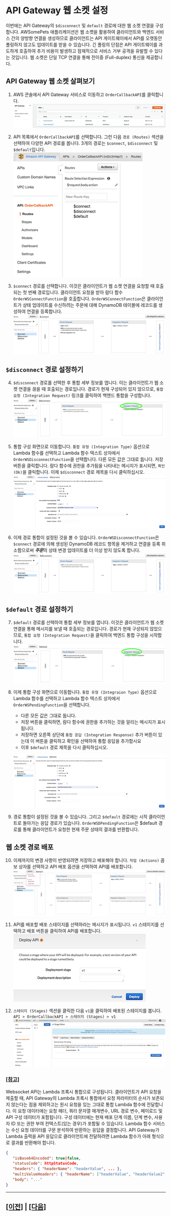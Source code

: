 # API Gateway 웹 소켓 설정

이번에는 API Gateway의 ```$disconnect``` 및 ```default``` 경로에 대한 웹 소켓 연결을 구성합니다. AWSomePets 애플리케이션은 웹 소켓을 활용하여 클라이언트와 백엔드 서비스 간의 양방향 연결을 생성하므로 클라이언트는 API 게이트웨이에서 API를 오랫동안 폴링하지 않고도 업데이트를 받을 수 있습니다. 긴 폴링의 단점은 API 게이트웨이를 과도하게 호출하여 추가 비용이 발생하고 잠재적으로 서비스 거부 공격을 유발할 수 있다는 것입니다. 웹 소켓은 단일 TCP 연결을 통해 전이중 (Full-duplex) 통신을 제공합니다.


## API Gateway 웹 소켓 살펴보기
1. AWS 콘솔에서 API Gateway 서비스로 이동하고 ```OrderCallbackAPI```를 클릭합니다.<br>
![API Gateway API](assets/apigw-api.png)

2. API 목록에서 ```OrderCallbackAPI```를 선택합니다. 그런 다음 ```경로 (Routes)``` 섹션을 선택하여 다양한 API 경로를 봅니다. 3개의 경로는 ```$connect```, ```$disconnect``` 및 ```$default```입니다.<br>
![API Gateway Websocket Routes](assets/apigw-ws-routes.png)

3. `````$connect````` 경로를 선택합니다. 이것은 클라이언트가 웹 소켓 연결을 요청할 때 호출되는 첫 번째 경로입니다. 클라이언트 요청을 받아 람다 함수 ```OrderWSConnectFunction```을 호출합니다. ```OrderWSConnectFunction```은 클라이언트가 상태 업데이트를 수신하려는 주문에 대해 DynamoDB 테이블에 레코드를 생성하여 연결을 등록합니다.<br>
![API Gateway Websocket Connect](assets/apigw-ws-connect.png)

## ```$disconnect``` 경로 설정하기

4. ```$disconnect``` 경로를 선택한 후 통합 세부 정보를 엽니다. 이는 클라이언트가 웹 소켓 연결을 끊을 때 호출되는 경로입니다. 경로가 현재 구성되어 있지 않으므로, ```통합 요청 (Integration Request)``` 링크를 클릭하여 백엔드 통합을 구성합니다.<br>
![API Gateway Websocket Disconnect Empty](assets/apigw-ws-disconnect-empty.png)

5. 통합 구성 화면으로 이동합니다. ```통합 유형 (Integration Type)``` 옵션으로 Lambda 함수를 선택하고 Lambda 함수 텍스트 상자에서 ```OrderWSDisconnectFunction```을 선택합니다. 다른 모든 값은 그대로 둡니다. 저장 버튼을 클릭합니다. 람다 함수에 권한을 추가됨을 나타내는 메시지가 표시되면, ```확인 (Ok)```을 클릭합니다. 이제 ```$disconnect``` 경로 제목을 다시 클릭하십시오.<br>
   ![API Gateway Websocket Disconnect Configured](assets/apigw-ws-configure-disconnect.png)

6. 이제 경로 통합이 설정된 것을 볼 수 있습니다. ```OrderWSDisconnectFunction```은 ```$connect``` 경로에 의해 생성된 DynamoDB 레코드 항목을 제거하고 연결을 등록 취소함으로써 ***주문***의 상태 변경 업데이트를 더 이상 받지 않도록 합니다.<br>
![API Gateway Websocket Disconnect](assets/apigw-ws-disconnect.png)

## ```$default``` 경로 설정하기
7. ```$default``` 경로를 선택하여 통합 세부 정보를 엽니다. 이것은 클라이언트가 웹 소켓 연결을 통해 메시지를 보낼 때 호출되는 경로입니다. 경로가 현재 구성되지 않았으므로, ```통합 요청 (Integration Request)```을 클릭하여 백엔드 통합 구성을 시작합니다.<br>
![API Gateway Websocket Default](assets/apigw-ws-default-empty.png)

8. 이제 통합 구성 화면으로 이동합니다. ```통합 유형 (Integraion Type)``` 옵션으로 Lambda 함수를 선택하고 Lambda 함수 텍스트 상자에서 ```OrderWSPendingFunction```을 선택합니다.
   * 다른 모든 값은 그대로 둡니다.
   * 저장 버튼을 클릭하면, 람다 함수에 권한을 추가하는 것을 알리는 메시지가 표시됩니다.
   * 저장하면 오른쪽 상단에 ```통합 응답 (Integration Response)``` 추가 버튼이 있는데 이 버튼을 클릭하고 확인을 선택하여 통합 응답을 추가합시요
   * 이후 ```$default``` 경로 제목을 다시 클릭하십시오.

   ![API Gateway Websocket Configure Default](assets/apigw-ws-configure-default.png)

9. 경로 통합이 설정된 것을 볼 수 있습니다. 그리고 ```$default``` 경로에는 시작 클라이언트로 돌아가는 응답 경로가 있습니다. ```OrderWSDPendingFunction```은 $default 경로를 통해 클라이언트가 요청한 현재 주문 상태의 결과를 반환합니다.

## 웹 소켓 경로 배포
10. 이제까지의 변경 사항이 반영되려면 저장하고 배포해야 합니다. ```작업 (Actions)``` 콤보 상자를 선택하고 API 배포 옵션을 선택하여 API를 배포합니다.<br>
![API Gateway Websocket Deploying](assets/apigw-ws-deploy.png)

11. API를 배포할 배포 스테이지를 선택하라는 메시지가 표시됩니다. ```v1``` 스테이지를 선택하고 배포 버튼을 클릭하여 API를 배포합니다.<br>
![API Gateway Websocket Deploy](assets/apigw-ws-deploystage.png)

12. ```스테이지 (Stages)``` 섹션을 클릭한 다음 ```v1```을 클릭하여 배포된 스테이지를 봅니다. ```API > OrderCallbackAPI > 스테이지 (Stages) > v1```
![API Gateway Websocket 스테이지](assets/apigw-websocket-stage.png)

### <u>**[참고]**</u><br>
Websocket API는 Lambda 프록시 통합으로 구성됩니다. 클라이언트가 API 요청을 제출할 때, API Gateway의 Lambda 프록시 통합에서 요청 파라미터의 순서가 보존되지 않는다는 점을 제외하고는 원시 요청을 있는 그대로 통합 Lambda 함수에 전달합니다. 이 요청 데이터에는 요청 헤더, 쿼리 문자열 매개변수, URL 경로 변수, 페이로드 및 API 구성 데이터가 포함됩니다. 구성 데이터에는 현재 배포 단계 이름, 단계 변수, 사용자 ID 또는 권한 부여 컨텍스트(있는 경우)가 포함될 수 있습니다. Lambda 함수 서비스는 수신 요청 데이터를 구문 분석하여 반환하는 응답을 결정합니다. API Gateway가 Lambda 출력을 API 응답으로 클라이언트에 전달하려면 Lambda 함수가 아래 형식으로 결과를 반환해야 합니다.<br>
```json
{
   "isBase64Encoded": true|false,
   "statusCode": httpStatusCode,
   "headers": { "headerName": "headerValue", ... },
   "multiValueHeaders": { "headerName": ["headerValue", "headerValue2", ...], ... },
   "body": "..."
}
```

---

## [[이전]](1-install-serverless-infrastructure.md) | [[다음]](3-install-s3-hosting.md)
